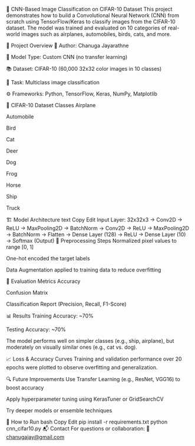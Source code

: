 🧠 CNN-Based Image Classification on CIFAR-10 Dataset
This project demonstrates how to build a Convolutional Neural Network (CNN) from scratch using TensorFlow/Keras to classify images from the CIFAR-10 dataset. The model was trained and evaluated on 10 categories of real-world images such as airplanes, automobiles, birds, cats, and more.

📌 Project Overview
🧑 Author: Chanuga Jayarathne

🧪 Model Type: Custom CNN (no transfer learning)

📚 Dataset: CIFAR-10 (60,000 32x32 color images in 10 classes)

🧠 Task: Multiclass image classification

⚙️ Frameworks: Python, TensorFlow, Keras, NumPy, Matplotlib

📁 CIFAR-10 Dataset Classes
Airplane

Automobile

Bird

Cat

Deer

Dog

Frog

Horse

Ship

Truck

🏗️ Model Architecture
text
Copy
Edit
Input Layer: 32x32x3
→ Conv2D → ReLU → MaxPooling2D → BatchNorm
→ Conv2D → ReLU → MaxPooling2D → BatchNorm
→ Flatten
→ Dense Layer (128) → ReLU
→ Dense Layer (10) → Softmax (Output)
🧼 Preprocessing Steps
Normalized pixel values to range [0, 1]

One-hot encoded the target labels

Data Augmentation applied to training data to reduce overfitting

🎯 Evaluation Metrics
Accuracy

Confusion Matrix

Classification Report (Precision, Recall, F1-Score)

📊 Results
Training Accuracy: ~70%

Testing Accuracy: ~70%

The model performs well on simpler classes (e.g., ship, airplane), but moderately on visually similar ones (e.g., cat vs. dog).

📈 Loss & Accuracy Curves
Training and validation performance over 20 epochs were plotted to observe overfitting and generalization.

🔍 Future Improvements
Use Transfer Learning (e.g., ResNet, VGG16) to boost accuracy

Apply hyperparameter tuning using KerasTuner or GridSearchCV

Try deeper models or ensemble techniques

🚀 How to Run
bash
Copy
Edit
pip install -r requirements.txt
python cnn_cifar10.py
📬 Contact
For questions or collaboration:
📧 chanugajay@gmail.com
